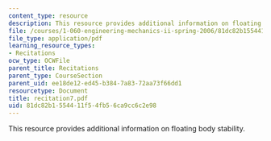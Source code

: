 ```yaml
---
content_type: resource
description: This resource provides additional information on floating body stability.
file: /courses/1-060-engineering-mechanics-ii-spring-2006/81dc82b1554411f54fb56ca9cc6c2e98_recitation7.pdf
file_type: application/pdf
learning_resource_types:
- Recitations
ocw_type: OCWFile
parent_title: Recitations
parent_type: CourseSection
parent_uid: ee18de12-ed45-b384-7a83-72aa73f66dd1
resourcetype: Document
title: recitation7.pdf
uid: 81dc82b1-5544-11f5-4fb5-6ca9cc6c2e98
---
```

This resource provides additional information on floating body stability.

